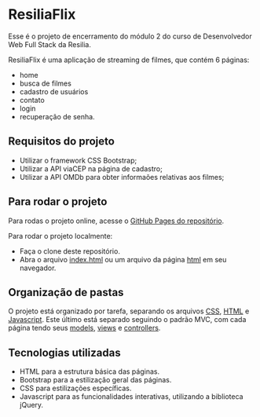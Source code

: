 # ResiliaFlix

Esse é o projeto de encerramento do módulo 2 do curso de Desenvolvedor Web
Full Stack da Resilia.

ResiliaFlix é uma aplicação de streaming de filmes, que contém 6 páginas:

- home
- busca de filmes
- cadastro de usuários
- contato
- login
- recuperação de senha.

## Requisitos do projeto

- Utilizar o framework CSS Bootstrap;
- Utilizar a API viaCEP na página de cadastro;
- Utilizar a API OMDb para obter informaões relativas aos filmes;

## Para rodar o projeto

Para rodas o projeto online, acesse o [GitHub Pages do repositório](https://brennerferreira.github.io/resilia-flix/).

Para rodar o projeto localmente:

- Faça o clone deste repositório.
- Abra o arquivo [index.html](./index.html) ou um arquivo da página [html](./html)
em seu navegador.

## Organização de pastas

O projeto está organizado por tarefa, separando os arquivos [CSS](./css), [HTML](./html)
e [Javascript](./javascript). Este último está separado seguindo o padrão MVC,
com cada página tendo seus [models](./js/models), [views](./js/views) e
[controllers](./js/controllers).

## Tecnologias utilizadas

- HTML para a estrutura básica das páginas.
- Bootstrap para a estilização geral das páginas.
- CSS para estilizações específicas.
- Javascript para as funcionalidades interativas, utilizando a biblioteca jQuery.
